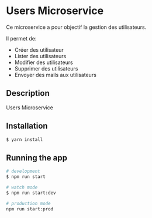 # Users Microservice

Ce microservice a pour objectif la gestion des utilisateurs.

Il permet de:

- Créer des utilisateur
- Lister des utilisateurs
- Modifier des utilisateurs
- Supprimer des utilisateurs
- Envoyer des mails aux utilisateurs

## Description

Users Microservice

## Installation

```bash
$ yarn install
```

## Running the app

```bash
# development
$ npm run start

# watch mode
$ npm run start:dev

# production mode
npm run start:prod
```